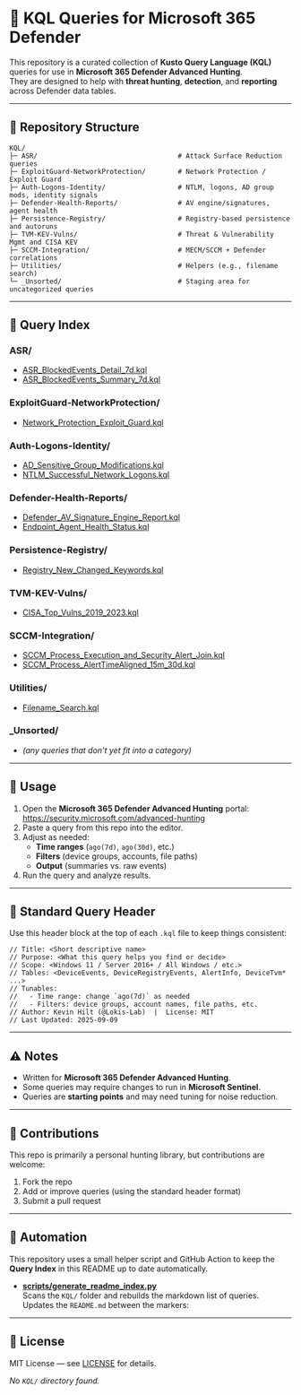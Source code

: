 # 🔎 KQL Queries for Microsoft 365 Defender

This repository is a curated collection of **Kusto Query Language (KQL)** queries for use in **Microsoft 365 Defender Advanced Hunting**.  
They are designed to help with **threat hunting**, **detection**, and **reporting** across Defender data tables.

---

## 📂 Repository Structure

```
KQL/
├─ ASR/                                   # Attack Surface Reduction queries
├─ ExploitGuard-NetworkProtection/        # Network Protection / Exploit Guard
├─ Auth-Logons-Identity/                  # NTLM, logons, AD group mods, identity signals
├─ Defender-Health-Reports/               # AV engine/signatures, agent health
├─ Persistence-Registry/                  # Registry-based persistence and autoruns
├─ TVM-KEV-Vulns/                         # Threat & Vulnerability Mgmt and CISA KEV
├─ SCCM-Integration/                      # MECM/SCCM + Defender correlations
├─ Utilities/                             # Helpers (e.g., filename search)
└─ _Unsorted/                             # Staging area for uncategorized queries
```

---

## 📑 Query Index

### ASR/
- [ASR_BlockedEvents_Detail_7d.kql](KQL/ASR/ASR_BlockedEvents_Detail_7d.kql)
- [ASR_BlockedEvents_Summary_7d.kql](KQL/ASR/ASR_BlockedEvents_Summary_7d.kql)

### ExploitGuard-NetworkProtection/
- [Network_Protection_Exploit_Guard.kql](KQL/ExploitGuard-NetworkProtection/Network_Protection_Exploit_Guard.kql)

### Auth-Logons-Identity/
- [AD_Sensitive_Group_Modifications.kql](KQL/Auth-Logons-Identity/AD_Sensitive_Group_Modifications.kql)
- [NTLM_Successful_Network_Logons.kql](KQL/Auth-Logons-Identity/NTLM_Successful_Network_Logons.kql)

### Defender-Health-Reports/
- [Defender_AV_Signature_Engine_Report.kql](KQL/Defender-Health-Reports/Defender_AV_Signature_Engine_Report.kql)
- [Endpoint_Agent_Health_Status.kql](KQL/Defender-Health-Reports/Endpoint_Agent_Health_Status.kql)

### Persistence-Registry/
- [Registry_New_Changed_Keywords.kql](KQL/Persistence-Registry/Registry_New_Changed_Keywords.kql)

### TVM-KEV-Vulns/
- [CISA_Top_Vulns_2019_2023.kql](KQL/TVM-KEV-Vulns/CISA_Top_Vulns_2019_2023.kql)

### SCCM-Integration/
- [SCCM_Process_Execution_and_Security_Alert_Join.kql](KQL/SCCM-Integration/SCCM_Process_Execution_and_Security_Alert_Join.kql)
- [SCCM_Process_AlertTimeAligned_15m_30d.kql](KQL/SCCM-Integration/SCCM_Process_AlertTimeAligned_15m_30d.kql)

### Utilities/
- [Filename_Search.kql](KQL/Utilities/Filename_Search.kql)

### _Unsorted/
- *(any queries that don’t yet fit into a category)*

---

## 🚀 Usage

1. Open the **Microsoft 365 Defender Advanced Hunting** portal: https://security.microsoft.com/advanced-hunting  
2. Paste a query from this repo into the editor.  
3. Adjust as needed:
   - **Time ranges** (`ago(7d)`, `ago(30d)`, etc.)
   - **Filters** (device groups, accounts, file paths)
   - **Output** (summaries vs. raw events)
4. Run the query and analyze results.

---

## 🧱 Standard Query Header

Use this header block at the top of each `.kql` file to keep things consistent:

```kusto
// Title: <Short descriptive name>
// Purpose: <What this query helps you find or decide>
// Scope: <Windows 11 / Server 2016+ / All Windows / etc.>
// Tables: <DeviceEvents, DeviceRegistryEvents, AlertInfo, DeviceTvm* ...>
// Tunables:
//   - Time range: change `ago(7d)` as needed
//   - Filters: device groups, account names, file paths, etc.
// Author: Kevin Hilt (@Lokis-Lab)  |  License: MIT
// Last Updated: 2025-09-09
```

---

## ⚠️ Notes

- Written for **Microsoft 365 Defender Advanced Hunting**.  
- Some queries may require changes to run in **Microsoft Sentinel**.  
- Queries are **starting points** and may need tuning for noise reduction.

---

## 🤝 Contributions

This repo is primarily a personal hunting library, but contributions are welcome:

1. Fork the repo  
2. Add or improve queries (using the standard header format)  
3. Submit a pull request

---

## 🔄 Automation

This repository uses a small helper script and GitHub Action to keep the **Query Index** in this README up to date automatically.

- **[scripts/generate_readme_index.py](scripts/generate_readme_index.py)**  
  Scans the `KQL/` folder and rebuilds the markdown list of queries.  
  Updates the `README.md` between the markers:

---
## 📜 License

MIT License — see [LICENSE](LICENSE) for details.

<!-- BEGIN_QUERY_INDEX -->
_No `KQL/` directory found._<!-- END_QUERY_INDEX -->
